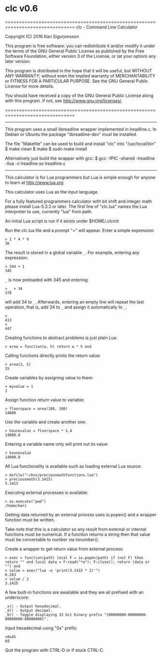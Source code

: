 # clc v0.6

===============================================================================
clc - Command Line Calculator

Copyright (C) 2016  Kari Sigurjonsson

This program is free software: you can redistribute it and/or modify
it under the terms of the GNU General Public License as published by
the Free Software Foundation, either version 3 of the License, or
(at your option) any later version.

This program is distributed in the hope that it will be useful,
but WITHOUT ANY WARRANTY; without even the implied warranty of
MERCHANTABILITY or FITNESS FOR A PARTICULAR PURPOSE.  See the
GNU General Public License for more details.

You should have received a copy of the GNU General Public License
along with this program.  If not, see <http://www.gnu.org/licenses/>.

===============================================================================

--------------------------------------------------------------------------------

This program uses a small libreadline wrapper implemented in lreadline.c.
In Debian or Ubuntu the package "libreadline-dev" must be installed.

The file "Makefile" can be used to build and install "clc" into "/usr/local/bin"
$ make clean
$ make
$ sudo make install

Alternatively just build the wrapper with gcc:
$ gcc -fPIC -shared -lreadline -llua -o lreadline.so lreadline.c

--------------------------------------------------------------------------------

This calculator is for Lua programmers but Lua is simple enough
for anyone to learn at http://www.lua.org

This calculator uses Lua as the input language.

For a fully featured programmers calculator with bit shift and integer math
please install Lua-5.3.3 or later.
The first line of "clc.lua" names the Lua interpreter to use, currently "lua" from path.

An initial Lua script is run if it exists under $HOME/.clcinit

Run the clc.lua file and a prompt ">" will appear.
Enter a simple expression:

	> 1 * 4 * 9
	36

The result is stored in a global variable `_`.
For example, entering any expression:

	> 344 + 1
	345

`_` is now preloaded with 345 and entering:

	> _ + 34
	379

will add 34 to `_`. Afterwards, entering an empty line
will repeat the last operation, that is,
add 34 to `_` and assign it automatically to `_`.

	>
	413
	>
	447


Creating functions to abstract problems is just plain Lua:

	> area = function(w, h) return w * h end

Calling functions directly prints the return value:

	> area(3, 5)
	15

Create variables by assigning value to them:

	> myvalue = 1
	1

Assign function return value to variable:

	> floorspace = area(100, 100)
	14000

Use the variable and create another one:

	> housevalue = floorspace * 1.4
	14000.0

Entering a variable name only will print out its value:

	> housevalue
	14000.0


All Lua functionality is available such as loading external Lua source:

	> dofile("~/bin/preciousmathfunctions.lua")
	> preciousmath(3.1415)
	5.1413


Executing external processes is available:

	> os.execute("pwd")
	/home/kari


Getting data returned by an external process uses
io.popen() and a wrapper function must be written.

Take note that this is a calculator so any result
from external or internal functions must be numerical.
If a function returns a string then that value must be
convertable to number via tonumber().

Create a wrapper to get return value from external process:

	> exec = function(path) local F = io.popen(path) if (not F) then return "" end local data = F:read("*a"); F:close(); return (data or "") end
	> value = exec("lua -e 'print(3.1415 * 2)'")
	6.283
	> value / 2
	3.1415


A few built-in functions are awailable and they are all prefixed with an underscore:

	_x() - Output hexadecimal.
	_d() - Output decimal.
	_b() - Toggle displaying 32 bit binary prefix "[00000000-00000000-00000000-00000000]".


Input hexadecimal using "0x" prefix:

	>0x45
	69


Quit the program with CTRL-D or if stuck CTRL-C.


